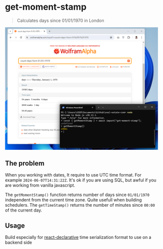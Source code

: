 # get-moment-stamp

> Calculates days since 01/01/1970 in London

![screenshot](https://github.com/tripolskypetr/get-moment-stamp/blob/master/assets/screenshot.png?raw=true)

## The problem

When you working with dates, It require to use UTC time format. For example `2024-06-07T14:31:22Z`. It's ok if you are using SQL, but awful if you are working from vanilla javascript.

The `getMomentStamp()` function returns number of days since `01/01/1970` independent from the current time zone. Quite usefull when building schedulers. The `getTimeStamp()` returns the number of minutes since `00:00` of the current day.

## Usage

Build especially for [react-declarative](https://github.com/react-declarative/react-declarative) time serialization format to use on a backend side
